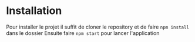 # Installation 

Pour installer le projet il suffit de cloner le repository et de faire `npm install` dans le dossier 
Ensuite faire `npm start` pour lancer l'application
